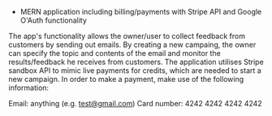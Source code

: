 * MERN application including billing/payments with Stripe API and Google O'Auth functionality

The app's functionality allows the owner/user to collect feedback from customers by sending out emails. 
By creating a new campaing, the owner can specify the topic and contents of the email and monitor the results/feedback he receives from customers.
The application utilises Stripe sandbox API to mimic live payments for credits, which are needed to start a new campaign. 
In order to make a payment, make use of the following information:

Email: anything (e.g. test@gmail.com)
Card number: 4242 4242 4242 4242


